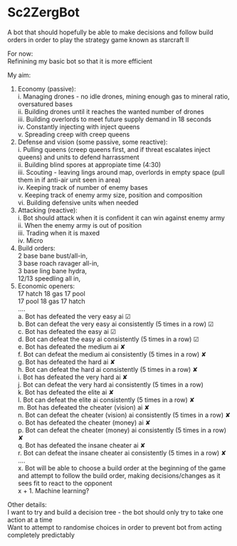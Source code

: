 # Sc2ZergBot
A bot that should hopefully be able to make decisions and follow build orders in order to play the strategy game known as starcraft II

For now:<br />
  Refinining my basic bot so that it is more efficient<br />
  

My aim:<br />
  1. Economy (passive):<br />
    i. Managing drones - no idle drones, mining enough gas to mineral ratio, oversatured bases<br />
    ii.  Building drones until it reaches the wanted number of drones<br />
    iii. Building overlords to meet future supply demand in 18 seconds<br />
    iv. Constantly injecting with inject queens<br />
    v. Spreading creep with creep queens<br />
  2. Defense and vision (some passive, some reactive):<br />
    i. Pulling queens (creep queens first, and if threat escalates inject queens) and units to defend harrassment<br />
    ii. Building blind spores at appropiate time (4:30)<br />
    iii. Scouting - leaving lings around map, overlords in empty space (pull them in if anti-air unit seen in area)<br />
    iv. Keeping track of number of enemy bases<br />
    v. Keeping track of enemy army size, position and composition<br />
    vi. Building defensive units when needed<br />
  3. Attacking (reactive):<br />
    i. Bot should attack when it is confident it can win against enemy army<br />
    ii. When the enemy army is out of position<br />
    iii. Trading when it is maxed<br />
    iv. Micro<br />
  4. Build orders:<br />
    2 base bane bust/all-in,<br />
    3 base roach ravager all-in, <br />
    3 base ling bane hydra, <br />
    12/13 speedling all in, <br />
  5. Economic openers:<br />
    17 hatch 18 gas 17 pool<br />
    17 pool 18 gas 17 hatch<br />
  ....<br />
  a. Bot has defeated the very easy ai ☑<br />
  b. Bot can defeat the very easy ai consistently (5 times in a row) ☑<br />
  c. Bot has defeated the easy ai ☑<br />
  d. Bot can defeat the easy ai consistently (5 times in a row) ☑<br />
  e. Bot has defeated the medium ai ✘<br />
  f. Bot can defeat the medium ai consistently (5 times in a row) ✘<br />
  g. Bot has defeated the hard ai ✘<br />
  h. Bot can defeat the hard ai consistently (5 times in a row) ✘<br />
  i. Bot has defeated the very hard ai ✘<br />
  j. Bot can defeat the very hard ai consistently (5 times in a row)<br />
  k. Bot has defeated the elite ai ✘<br />
  l. Bot can defeat the elite ai consistently (5 times in a row) ✘<br />
  m. Bot has defeated the cheater (vision) ai ✘<br />
  n. Bot can defeat the cheater (vision) ai consistently (5 times in a row) ✘<br />
  o. Bot has defeated the cheater (money) ai ✘<br />
  p. Bot can defeat the cheater (money) ai consistently (5 times in a row) ✘<br />
  q. Bot has defeated the insane cheater ai ✘<br />
  r. Bot can defeat the insane cheater ai consistently (5 times in a row) ✘<br />
  ....<br />
  x. Bot will be able to choose a build order at the beginning of the game and attempt to follow the build order, making decisions/changes as it sees fit to react to the opponent<br />
  x + 1. Machine learning?<br />

Other details:<br />
  I want to try and build a decision tree - the bot should only try to take one action at a time<br />
  Want to attempt to randomise choices in order to prevent bot from acting completely predictably<br />
